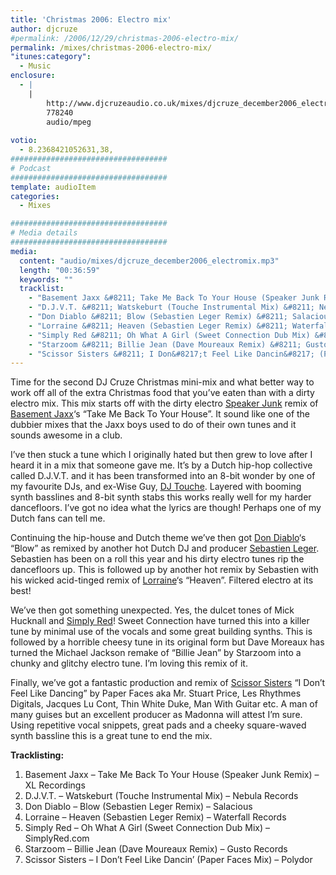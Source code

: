 ```yaml
---
title: 'Christmas 2006: Electro mix'
author: djcruze
#permalink: /2006/12/29/christmas-2006-electro-mix/
permalink: /mixes/christmas-2006-electro-mix/
"itunes:category":
  - Music
enclosure:
  - |
    |
        http://www.djcruzeaudio.co.uk/mixes/djcruze_december2006_electromix.mp3
        778240
        audio/mpeg
        
votio:
  - 8.2368421052631,38,
###################################
# Podcast
###################################
template: audioItem
categories:
  - Mixes

###################################
# Media details
###################################
media:
  content: "audio/mixes/djcruze_december2006_electromix.mp3"
  length: "00:36:59"
  keywords: ""
  tracklist:
    - "Basement Jaxx &#8211; Take Me Back To Your House (Speaker Junk Remix) &#8211; XL Recordings"
    - "D.J.V.T. &#8211; Watskeburt (Touche Instrumental Mix) &#8211; Nebula Records"
    - "Don Diablo &#8211; Blow (Sebastien Leger Remix) &#8211; Salacious"
    - "Lorraine &#8211; Heaven (Sebastien Leger Remix) &#8211; Waterfall Records"
    - "Simply Red &#8211; Oh What A Girl (Sweet Connection Dub Mix) &#8211; SimplyRed.com"
    - "Starzoom &#8211; Billie Jean (Dave Moureaux Remix) &#8211; Gusto Records"
    - "Scissor Sisters &#8211; I Don&#8217;t Feel Like Dancin&#8217; (Paper Faces Mix) &#8211; Polydor"
---
```


Time for the second DJ Cruze Christmas mini-mix and what better way to work off all of the extra Christmas food that you&#8217;ve eaten than with a dirty electro mix. This mix starts off with the dirty electro [Speaker Junk][1] remix of [Basement Jaxx][2]&#8216;s &#8220;Take Me Back To Your House&#8221;. It sound like one of the dubbier mixes that the Jaxx boys used to do of their own tunes and it sounds awesome in a club.

I&#8217;ve then stuck a tune which I originally hated but then grew to love after I heard it in a mix that someone gave me. It&#8217;s by a Dutch hip-hop collective called D.J.V.T. and it has been transformed into an 8-bit wonder by one of my favourite DJs, and ex-Wise Guy, [DJ Touche][3]. Layered with booming synth basslines and 8-bit synth stabs this works really well for my harder dancefloors. I&#8217;ve got no idea what the lyrics are though! Perhaps one of my Dutch fans can tell me.

Continuing the hip-house and Dutch theme we&#8217;ve then got [Don Diablo][4]&#8216;s &#8220;Blow&#8221; as remixed by another hot Dutch DJ and producer [Sebastien Leger][5]. Sebastien has been on a roll this year and his dirty electro tunes rip the dancefloors up. This is followed up by another hot remix by Sebastien with his wicked acid-tinged remix of [Lorraine][6]&#8216;s &#8220;Heaven&#8221;. Filtered electro at its best!

We&#8217;ve then got something unexpected. Yes, the dulcet tones of Mick Hucknall and [Simply Red][7]! Sweet Connection have turned this into a killer tune by minimal use of the vocals and some great building synths. This is followed by a horrible cheesy tune in its original form but Dave Moreaux has turned the Michael Jackson remake of &#8220;Billie Jean&#8221; by Starzoom into a chunky and glitchy electro tune. I&#8217;m loving this remix of it.

Finally, we&#8217;ve got a fantastic production and remix of [Scissor Sisters][8] &#8220;I Don&#8217;t Feel Like Dancing&#8221; by Paper Faces aka Mr. Stuart Price, Les Rhythmes Digitals, Jacques Lu Cont, Thin White Duke, Man With Guitar etc. A man of many guises but an excellent producer as Madonna will attest I&#8217;m sure. Using repetitive vocal snippets, great pads and a cheeky square-waved synth bassline this is a great tune to end the mix.

**Tracklisting:**

  1. Basement Jaxx &#8211; Take Me Back To Your House (Speaker Junk Remix) &#8211; XL Recordings
  2. D.J.V.T. &#8211; Watskeburt (Touche Instrumental Mix) &#8211; Nebula Records
  3. Don Diablo &#8211; Blow (Sebastien Leger Remix) &#8211; Salacious
  4. Lorraine &#8211; Heaven (Sebastien Leger Remix) &#8211; Waterfall Records
  5. Simply Red &#8211; Oh What A Girl (Sweet Connection Dub Mix) &#8211; SimplyRed.com
  6. Starzoom &#8211; Billie Jean (Dave Moureaux Remix) &#8211; Gusto Records
  7. Scissor Sisters &#8211; I Don&#8217;t Feel Like Dancin&#8217; (Paper Faces Mix) &#8211; Polydor

<div style="clear:both;">
</div>

 [1]: http://www.myspace.com/speakerjunk/
 [2]: http://www.basementjaxx.co.uk/
 [3]: http://www.myspace.com/touchelondon/
 [4]: http://www.dondiablo.com/
 [5]: http://www.sebastienleger.net/
 [6]: http://www.lorrainemusic.co.uk/
 [7]: http://www.simplyred.com/
 [8]: http://www.scissorsisters.com/